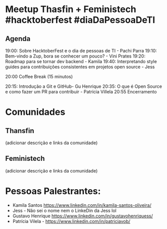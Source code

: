 # Meetup Thasfin + Feministech #hacktoberfest #diaDaPessoaDeTI

## Agenda
19:00: Sobre HacktoberFest e o dia de pessoas de TI - Pachi Parra
19:10: Bem-vindo a Zup, bora se conhecer um pouco? - Vini Prates
19:20: Roadmap para se tornar dev backend - Kamila
19:40: Interpretando style guides para contribuições consistentes em projetos open source - Jess

20:00 Coffee Break (15 minutos) 

20:15: Introdução a Git e GitHub- Gu Henrique
20:35:  O que é Open Source e como fazer um PR para contribuir - Patrícia Villela
20:55 Encerramento

# Comunidades
## Thansfin
(adicionar descrição e links da comunidade)

## Feministech
(adicionar descrição e links da comunidade)

# Pessoas Palestrantes:
- Kamila Santos https://www.linkedin.com/in/kamila-santos-oliveira/
- Jess - Não sei o nome nem o LinkeDin da Jess lol
- Gustavo Henrique https://www.linkedin.com/in/gustavohenriquess/
- Patrícia Vilela - https://www.linkedin.com/in/patriciavob/
